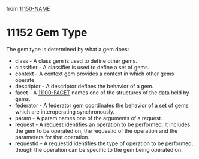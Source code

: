 from [11150-NAME](11150-NAME.md)
# 11152 Gem Type

The gem type is determined by what a gem does:

- class - A class gem is used to define other gems.
- classifier - A classifier is used to define a set of gems.
- context - A context gem provides a context in which other gems operate.
- descriptor - A descriptor defines the behavior of a gem.
- facet - A [11100-FACET](11100-FACETS.md) names one of the structures of the data held by gems.
- federator - A federator gem coordinates the behavior of a set of gems which are interoperating synchronously.
- param - A param names one of the arguments of a request.
- request - A request identifies an operation to be performed. It includes the gem to be operated on, the requestid of the operation and the parameters for that operation.
- requestid - A requestid identifies the type of operation to be performed, though the operation can be specific to the gem being operated on.
